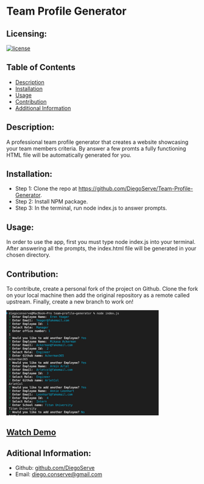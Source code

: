 # Team Profile Generator
  
## Licensing:
[![license](https://img.shields.io/badge/license-none-blue)](https://shields.io)

## Table of Contents
- [Description](#description)
- [Installation](#installation)
- [Usage](#usage)
- [Contribution](#contribution)
- [Additional Information](#additional-information)

## Description:
A professional team profile generator that creates a website showcasing your team members criteria. By answer a few promts a fully functioning HTML file will be automatically generated for you.

## Installation:
- Step 1: Clone the repo at https://github.com/DiegoServe/Team-Profile-Generator.  
- Step 2: Install NPM package.
- Step 3: In the terminal, run node index.js to answer prompts.

## Usage:
In order to use the app, first you must type node index.js into your terminal.  After answering all the prompts, the index.html file will be generated in your chosen directory.

## Contribution:
To contribute, create a personal fork of the project on Github. Clone the fork on your local machine then add the original repository as a remote called upstream. Finally, create a new branch to work on!

![team profile screenshot](./assests/images/Screen%20Shot%202022-10-11%20at%2010.07.10%20PM.png)

## [Watch Demo](https://drive.google.com/file/d/1QardK1ZzdJ7cTvsVjMH5bkvCGTSYyqfJ/view)

## Aditional Information:
- Github: [github.com/DiegoServe](DiegoServe)
- Email: diego.conserve@gmail.com 